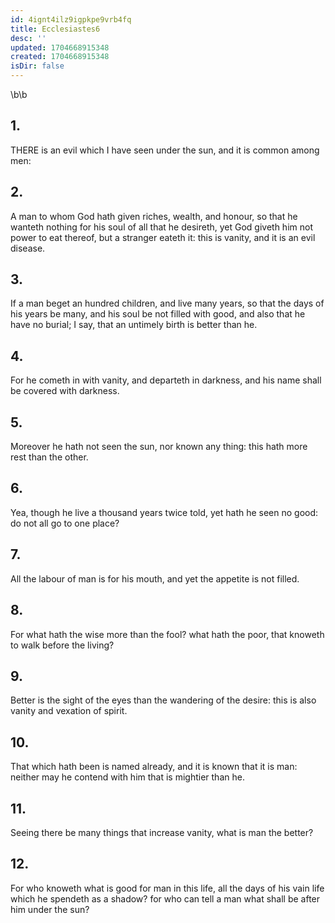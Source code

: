 ```yaml
---
id: 4ignt4ilz9igpkpe9vrb4fq
title: Ecclesiastes6
desc: ''
updated: 1704668915348
created: 1704668915348
isDir: false
---
```

\b\b
## 1.
THERE is an evil which I have seen under the sun, and it is common among men:
## 2.
A man to whom God hath given riches, wealth, and honour, so that he wanteth nothing for his soul of all that he desireth, yet God giveth him not power to eat thereof, but a stranger eateth it: this is vanity, and it is an evil disease.
## 3.
If a man beget an hundred children, and live many years, so that the days of his years be many, and his soul be not filled with good, and also that he have no burial; I say, that an untimely birth is better than he.
## 4.
For he cometh in with vanity, and departeth in darkness, and his name shall be covered with darkness.
## 5.
Moreover he hath not seen the sun, nor known any thing: this hath more rest than the other.
## 6.
Yea, though he live a thousand years twice told, yet hath he seen no good: do not all go to one place?
## 7.
All the labour of man is for his mouth, and yet the appetite is not filled.
## 8.
For what hath the wise more than the fool?  what hath the poor, that knoweth to walk before the living?
## 9.
Better is the sight of the eyes than the wandering of the desire: this is also vanity and vexation of spirit.
## 10.
That which hath been is named already, and it is known that it is man: neither may he contend with him that is mightier than he.
## 11.
Seeing there be many things that increase vanity, what is man the better?
## 12.
For who knoweth what is good for man in this life, all the days of his vain life which he spendeth as a shadow?  for who can tell a man what shall be after him under the sun?
